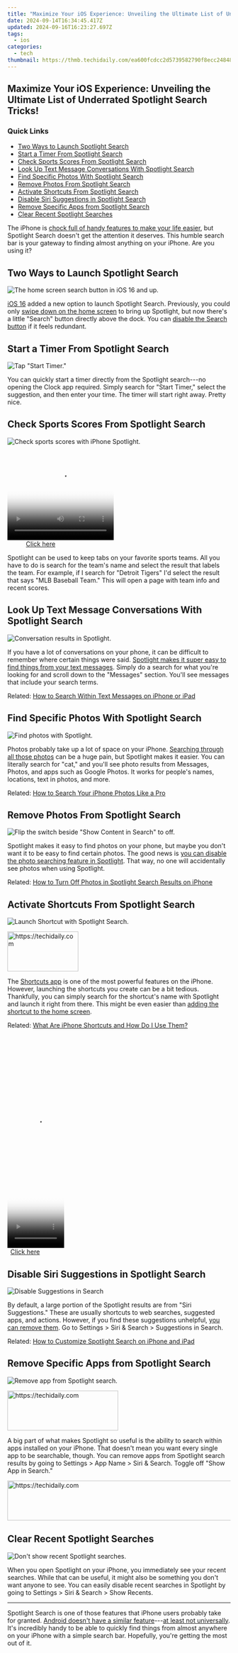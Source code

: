 ```yaml
---
title: "Maximize Your iOS Experience: Unveiling the Ultimate List of Underrated Spotlight Search Tricks!"
date: 2024-09-14T16:34:45.417Z
updated: 2024-09-16T16:23:27.697Z
tags:
  - ios
categories:
  - tech
thumbnail: https://thmb.techidaily.com/ea600fcdcc2d5739582790f8ecc24848128b14c3ba69f4885da8723ba49d2002.jpg
---
```


## Maximize Your iOS Experience: Unveiling the Ultimate List of Underrated Spotlight Search Tricks!

### Quick Links

* [Two Ways to Launch Spotlight Search](https://hardware-updates.techidaily.com/instant-download-fast-rs-232-driver-for-usb-conversion/)
* [Start a Timer From Spotlight Search](https://mondly-stories.techidaily.com/swedish-letters-and-sound-practice-manual/)
* [Check Sports Scores From Spotlight Search](https://buynow-tips.techidaily.com/future-proof-gaming-consoles-of-2024-your-buyers-checklist/)
* [Look Up Text Message Conversations With Spotlight Search](https://smart-video-creator.techidaily.com/new-2024-approved-windows-live-movie-maker-tutorial-creating-stunning-slow-motion-videos/)
* [Find Specific Photos With Spotlight Search](https://extra-resources.techidaily.com/movavi-video-plus-review-and-performance-in-the-new-year-2024/)
* [Remove Photos From Spotlight Search](https://twitter-videos.techidaily.com/in-2024-social-syncing-strategy-post-videos-between-platforms/)
* [Activate Shortcuts From Spotlight Search](https://ai-video-apps.techidaily.com/new-in-2024-the-pros-and-cons-of-final-cut-pro-vs-final-cut-express/)
* [Disable Siri Suggestions in Spotlight Search](https://win-blog.techidaily.com/winning-the-battle-against-adobe-premiere-pro-crashes-on-windows-11-and-10-systems-tips-included/)
* [Remove Specific Apps from Spotlight Search](https://hardware-updates.techidaily.com/1722976133230-hp-spectre-x360-windows-drivers-get-them-here/)
* [Clear Recent Spotlight Searches](https://tech-renaissance.techidaily.com/a-guide-to-navigating-atandt-wireless-roaming-charges-and-policies/)

 The iPhone is [chock full of handy features to make your life easier](https://desktop-recording.techidaily.com/updated-essential-shortcut-knowledge-for-flawless-mac-recordings-for-2024/), but Spotlight Search doesn't get the attention it deserves. This humble search bar is your gateway to finding almost anything on your iPhone. Are you using it?

##  Two Ways to Launch Spotlight Search

![The home screen search button in iOS 16 and up.](https://static1.howtogeekimages.com/wordpress/wp-content/uploads/2022/07/iphone_new_search_button.jpg?trim=1,1&amp;bg-color=000&amp;pad=1,1) 

[iOS 16](https://facebook-video-footage.techidaily.com/2024-approved-youtubes-top-12-choices-in-gamers-introductory-videos-freepaid/) added a new option to launch Spotlight Search. Previously, you could only [swipe down on the home screen](https://on-screen-recording.techidaily.com/updated-in-2024-advanced-techniques-for-quieter-video-calls-on-skype/) to bring up Spotlight, but now there's a little "Search" button directly above the dock. You can [disable the Search button](https://youtube-web.techidaily.com/-unrequested-youtube-video-selections-for-2024/) if it feels redundant.

##  Start a Timer From Spotlight Search

![Tap "Start Timer."](https://static1.howtogeekimages.com/wordpress/wp-content/uploads/2023/05/IMG_0278.png) 

 You can quickly start a timer directly from the Spotlight search---no opening the Clock app required. Simply search for "Start Timer," select the suggestion, and then enter your time. The timer will start right away. Pretty nice.

##  Check Sports Scores From Spotlight Search

![Check sports scores with iPhone Spotlight.](https://static1.howtogeekimages.com/wordpress/wp-content/uploads/2023/05/IMG_0279.png) 

<!-- affiliate ads begin -->
<span id="1304647">
					<video width="240" height="200" style="cursor:pointer"
           poster="//a.impactradius-go.com/display-clicktoplayimage/1304647.png"
           onclick="if(!this.playClicked){this.play();this.setAttribute('controls',true);this.playClicked=true;}">
	   <source src="//a.impactradius-go.com/display-ad/15852-1304647">
	   <img src="//a.impactradius-go.com/display-clicktoplayimage/1304647.png" style="border: none; height: 100%; width: 100%; object-fit: contain">
	</video>
	<div style="width:150px;text-align:center"><a href="javascript:window.open(decodeURIComponent('https%3A%2F%2Fthefitville.pxf.io%2Fc%2F5597632%2F1304647%2F15852'), '_blank');void(0);">Click here</a></div>
</span>
<img height="0" width="0" src="https://imp.pxf.io/i/5597632/1304647/15852" style="position:absolute;visibility:hidden;" border="0" />
<!-- affiliate ads end -->

 Spotlight can be used to keep tabs on your favorite sports teams. All you have to do is search for the team's name and select the result that labels the team. For example, if I search for "Detroit Tigers" I'd select the result that says "MLB Baseball Team." This will open a page with team info and recent scores.

##  Look Up Text Message Conversations With Spotlight Search

![Conversation results in Spotlight.](https://static1.howtogeekimages.com/wordpress/wp-content/uploads/2023/05/IMG_0281.png) 

 If you have a lot of conversations on your phone, it can be difficult to remember where certain things were said. [Spotlight makes it super easy to find things from your text messages](https://video-screen-grab.techidaily.com/top-screen-recording-tools-in-top-8-free-for-your-android-device-for-2024/). Simply do a search for what you're looking for and scroll down to the "Messages" section. You'll see messages that include your search terms.

Related: [How to Search Within Text Messages on iPhone or iPad](https://video-screen-grab.techidaily.com/top-screen-recording-tools-in-top-8-free-for-your-android-device-for-2024/) 

##  Find Specific Photos With Spotlight Search

![Find photos with Spotlight.](https://static1.howtogeekimages.com/wordpress/wp-content/uploads/2023/05/IMG_0282.png) 

 Photos probably take up a lot of space on your iPhone. [Searching through all those photos](https://fox-links.techidaily.com/updated-in-2024-free-enterprise-templates-with-dynamic-ideas-for-slideshows/) can be a huge pain, but Spotlight makes it easier. You can literally search for "cat," and you'll see photo results from Messages, Photos, and apps such as Google Photos. It works for people's names, locations, text in photos, and more.

Related: [How to Search Your iPhone Photos Like a Pro](https://some-skills.techidaily.com/2024-approved-streamline-your-virtual-adventure-with-kinemaster-tips-and-competitor-analysis/) 

##  Remove Photos From Spotlight Search

![Flip the switch beside &quot;Show Content in Search&quot; to off.](https://static1.howtogeekimages.com/wordpress/wp-content/uploads/2021/10/turn_off_show_content_in_search.jpg?trim=1,1&amp;bg-color=000&amp;pad=1,1) 

 Spotlight makes it easy to find photos on your phone, but maybe you don't want it to be easy to find certain photos. The good news is [you can disable the photo searching feature in Spotlight](https://program-issues.techidaily.com/fixing-mismatched-audio-on-youtube-videos-in-browsers-like-chrome-and-firefox/). That way, no one will accidentally see photos when using Spotlight.

Related: [How to Turn Off Photos in Spotlight Search Results on iPhone](https://program-issues.techidaily.com/fixing-mismatched-audio-on-youtube-videos-in-browsers-like-chrome-and-firefox/) 

##  Activate Shortcuts From Spotlight Search

![Launch Shortcut with Spotlight Search.](https://static1.howtogeekimages.com/wordpress/wp-content/uploads/2023/05/IMG_0283.png) 

<!-- affiliate ads begin -->
<a href="https://aligracehair.sjv.io/c/5597632/2135366/19272" target="_top" id="2135366">
  <img src="//a.impactradius-go.com/display-ad/19272-2135366" border="0" alt="https://techidaily.com" width="160" height="90"/>
</a>
<img height="0" width="0" src="https://aligracehair.sjv.io/i/5597632/2135366/19272" style="position:absolute;visibility:hidden;" border="0" />
<!-- affiliate ads end -->

 The [Shortcuts app](https://fox-http.techidaily.com/new-the-ultimate-guide-to-gopro-hero5-time-lapse-photography/) is one of the most powerful features on the iPhone. However, launching the shortcuts you create can be a bit tedious. Thankfully, you can simply search for the shortcut's name with Spotlight and launch it right from there. This might be even easier than [adding the shortcut to the home screen](https://android-transfer.techidaily.com/how-to-transfer-music-from-samsung-galaxy-f14-5g-to-ipod-drfone-by-drfone-transfer-from-android-transfer-from-android/).

Related: [What Are iPhone Shortcuts and How Do I Use Them?](https://fox-http.techidaily.com/new-the-ultimate-guide-to-gopro-hero5-time-lapse-photography/) 

<!-- affiliate ads begin -->
<span id="1975562">
					<video width="128" height="480" style="cursor:pointer"
           poster="//a.impactradius-go.com/display-clicktoplayimage/1975562.png"
           onclick="if(!this.playClicked){this.play();this.setAttribute('controls',true);this.playClicked=true;}">
	   <source src="//a.impactradius-go.com/display-ad/22993-1975562">
	   <img src="//a.impactradius-go.com/display-clicktoplayimage/1975562.png" style="border: none; height: 100%; width: 100%; object-fit: contain">
	</video>
	<div style="width:80px;text-align:center"><a href="javascript:window.open(decodeURIComponent('https%3A%2F%2Fhomestyler.sjv.io%2Fc%2F5597632%2F1975562%2F22993'), '_blank');void(0);">Click here</a></div>
</span>
<img height="0" width="0" src="https://imp.pxf.io/i/5597632/1975562/22993" style="position:absolute;visibility:hidden;" border="0" />
<!-- affiliate ads end -->

##  Disable Siri Suggestions in Spotlight Search

![Disable Suggestions in Search](https://static1.howtogeekimages.com/wordpress/wp-content/uploads/2020/04/Disable-Suggestions-in-Search.png?trim=1,1&amp;bg-color=000&amp;pad=1,1) 

 By default, a large portion of the Spotlight results are from "Siri Suggestions." These are usually shortcuts to web searches, suggested apps, and actions. However, if you find these suggestions unhelpful, [you can remove them](https://facebook-videos.techidaily.com/new-elevate-visual-appeal-incorporating-black-bar-and-box-in-social-feeds-for-2024/). Go to Settings > Siri & Search > Suggestions in Search.

Related: [How to Customize Spotlight Search on iPhone and iPad](https://facebook-videos.techidaily.com/new-elevate-visual-appeal-incorporating-black-bar-and-box-in-social-feeds-for-2024/) 

##  Remove Specific Apps from Spotlight Search

![Remove app from Spotlight search.](https://static1.howtogeekimages.com/wordpress/wp-content/uploads/2023/05/IMG_0284-1.png) 

<!-- affiliate ads begin -->
<a href="https://bluettiit.sjv.io/c/5597632/2114264/17093" target="_top" id="2114264">
  <img src="//a.impactradius-go.com/display-ad/17093-2114264" border="0" alt="https://techidaily.com" width="250" height="90"/>
</a>
<img height="0" width="0" src="https://bluettiit.sjv.io/i/5597632/2114264/17093" style="position:absolute;visibility:hidden;" border="0" />
<!-- affiliate ads end -->

 A big part of what makes Spotlight so useful is the ability to search within apps installed on your iPhone. That doesn't mean you want every single app to be searchable, though. You can remove apps from Spotlight search results by going to Settings > App Name > Siri & Search. Toggle off "Show App in Search."

<!-- affiliate ads begin -->
<a href="https://appsumo.8odi.net/c/5597632/2130873/7443" target="_top" id="2130873">
  <img src="//a.impactradius-go.com/display-ad/7443-2130873" border="0" alt="https://techidaily.com" width="600" height="90"/>
</a>
<img height="0" width="0" src="https://appsumo.8odi.net/i/5597632/2130873/7443" style="position:absolute;visibility:hidden;" border="0" />
<!-- affiliate ads end -->

##  Clear Recent Spotlight Searches

![Don't show recent Spotlight searches.](https://static1.howtogeekimages.com/wordpress/wp-content/uploads/2023/05/IMG_0285-1.png) 

 When you open Spotlight on your iPhone, you immediately see your recent searches. While that can be useful, it might also be something you don't want anyone to see. You can easily disable recent searches in Spotlight by going to Settings > Siri & Search > Show Recents.

---

 Spotlight Search is one of those features that iPhone users probably take for granted. [Android doesn't have a similar feature](https://fox-boxes.techidaily.com/2024-approved-prolific-pose-pattern-packages/)\---[at least not universally](https://location-social.techidaily.com/how-to-send-and-fake-live-location-on-facebook-messenger-of-your-tecno-pova-5-pro-drfone-by-drfone-virtual-android/). It's incredibly handy to be able to quickly find things from almost anywhere on your iPhone with a simple search bar. Hopefully, you're getting the most out of it.

<ins class="adsbygoogle"
     style="display:block"
     data-ad-format="autorelaxed"
     data-ad-client="ca-pub-7571918770474297"
     data-ad-slot="1223367746"></ins>

<ins class="adsbygoogle"
     style="display:block"
     data-ad-client="ca-pub-7571918770474297"
     data-ad-slot="8358498916"
     data-ad-format="auto"
     data-full-width-responsive="true"></ins>



